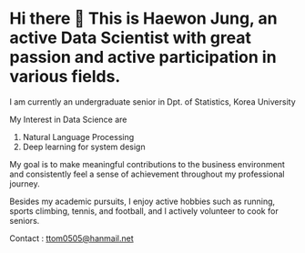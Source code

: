 # Hi there 👋 This is Haewon Jung, an active Data Scientist with great passion and active participation in various fields.

I am currently an undergraduate senior in Dpt. of Statistics, Korea University

My Interest in Data Science are
 1. Natural Language Processing
 2. Deep learning for system design

My goal is to make meaningful contributions to the business environment and consistently feel a sense of achievement throughout my professional journey.

Besides my academic pursuits, I enjoy active hobbies such as running, sports climbing, tennis, and football, and I actively volunteer to cook for seniors.

Contact : ttom0505@hanmail.net

